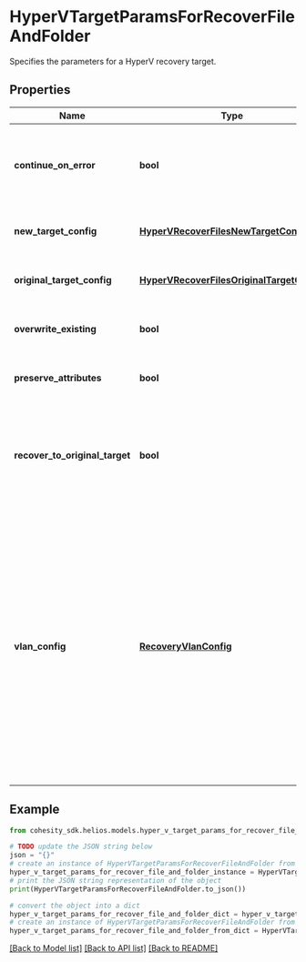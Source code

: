 # HyperVTargetParamsForRecoverFileAndFolder

Specifies the parameters for a HyperV recovery target.

## Properties

Name | Type | Description | Notes
------------ | ------------- | ------------- | -------------
**continue_on_error** | **bool** | Specifies whether to continue recovering other files if one of files or folders failed to recover. Default value is false. | [optional] 
**new_target_config** | [**HyperVRecoverFilesNewTargetConfig**](HyperVRecoverFilesNewTargetConfig.md) | Specifies the configuration for recovering to a new target. | [optional] 
**original_target_config** | [**HyperVRecoverFilesOriginalTargetConfig**](HyperVRecoverFilesOriginalTargetConfig.md) | Specifies the configuration for recovering to the original target. | [optional] 
**overwrite_existing** | **bool** | Specifies whether to override the existing files. Default is true. | [optional] 
**preserve_attributes** | **bool** | Specifies whether to preserve original attributes. Default is true. | [optional] 
**recover_to_original_target** | **bool** | Specifies whether to recover to the original target. If true, originalTargetConfig must be specified. If false, newTargetConfig must be specified. | 
**vlan_config** | [**RecoveryVlanConfig**](RecoveryVlanConfig.md) | Specifies VLAN Params associated with the recovered files and folders. If this is not specified, then the VLAN settings will be automatically selected from one of the below options: a. If VLANs are configured on Cohesity, then the VLAN host/VIP will be automatically based on the client&#39;s (e.g. ESXI host) IP address. b. If VLANs are not configured on Cohesity, then the partition hostname or VIPs will be used for Recovery. | [optional] 

## Example

```python
from cohesity_sdk.helios.models.hyper_v_target_params_for_recover_file_and_folder import HyperVTargetParamsForRecoverFileAndFolder

# TODO update the JSON string below
json = "{}"
# create an instance of HyperVTargetParamsForRecoverFileAndFolder from a JSON string
hyper_v_target_params_for_recover_file_and_folder_instance = HyperVTargetParamsForRecoverFileAndFolder.from_json(json)
# print the JSON string representation of the object
print(HyperVTargetParamsForRecoverFileAndFolder.to_json())

# convert the object into a dict
hyper_v_target_params_for_recover_file_and_folder_dict = hyper_v_target_params_for_recover_file_and_folder_instance.to_dict()
# create an instance of HyperVTargetParamsForRecoverFileAndFolder from a dict
hyper_v_target_params_for_recover_file_and_folder_from_dict = HyperVTargetParamsForRecoverFileAndFolder.from_dict(hyper_v_target_params_for_recover_file_and_folder_dict)
```
[[Back to Model list]](../README.md#documentation-for-models) [[Back to API list]](../README.md#documentation-for-api-endpoints) [[Back to README]](../README.md)



